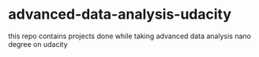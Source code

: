 # advanced-data-analysis-udacity
this repo contains projects done while taking advanced data analysis nano degree on udacity
